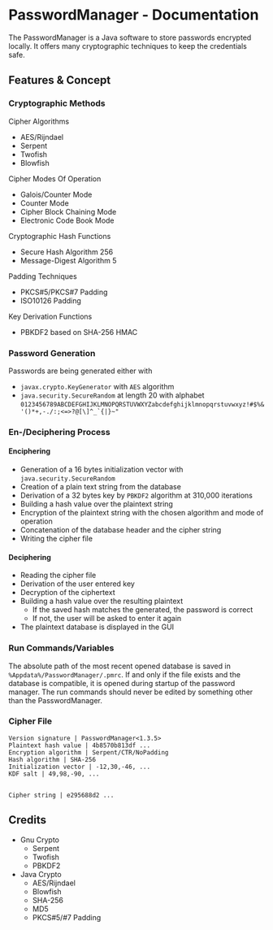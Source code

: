 # PasswordManager - Documentation
The PasswordManager is a Java software to store passwords encrypted locally. It offers many cryptographic techniques to keep the credentials safe. 

## Features & Concept

### Cryptographic Methods
Cipher Algorithms
- AES/Rijndael
- Serpent
- Twofish
- Blowfish

Cipher Modes Of Operation
- Galois/Counter Mode
- Counter Mode
- Cipher Block Chaining Mode
- Electronic Code Book Mode

Cryptographic Hash Functions
- Secure Hash Algorithm 256
- Message-Digest Algorithm 5

Padding Techniques
- PKCS#5/PKCS#7 Padding
- ISO10126 Padding

Key Derivation Functions
- PBKDF2 based on SHA-256 HMAC

### Password Generation
Passwords are being generated either with
- `javax.crypto.KeyGenerator` with `AES` algorithm
- `java.security.SecureRandom` at length 20 with alphabet `` 0123456789ABCDEFGHIJKLMNOPQRSTUVWXYZabcdefghijklmnopqrstuvwxyz!#$%&'()*+,-./:;<=>?@[\]^_`{|}~" ``

### En-/Deciphering Process

#### Enciphering 
- Generation of a 16 bytes initialization vector with `java.security.SecureRandom`
- Creation of a plain text string from the database
- Derivation of a 32 bytes key by `PBKDF2` algorithm at 310,000 iterations
- Building a hash value over the plaintext string
- Encryption of the plaintext string with the chosen algorithm and mode of operation
- Concatenation of the database header and the cipher string
- Writing the cipher file

#### Deciphering
- Reading the cipher file
- Derivation of the user entered key
- Decryption of the ciphertext
- Building a hash value over the resulting plaintext
	- If the saved hash matches the generated, the password is correct
	- If not, the user will be asked to enter it again
- The plaintext database is displayed in the GUI

### Run Commands/Variables
The absolute path of the most recent opened database is saved in `%Appdata%/PasswordManager/.pmrc`.
If and only if the file exists and the database is compatible, it is opened during startup of the password manager.
The run commands should never be edited by something other than the PasswordManager.

### Cipher File
```
Version signature | PasswordManager<1.3.5>
Plaintext hash value | 4b8570b813df ...
Encryption algorithm | Serpent/CTR/NoPadding
Hash algorithm | SHA-256
Initialization vector | -12,30,-46, ...
KDF salt | 49,98,-90, ...


Cipher string | e295688d2 ...
```

## Credits
- Gnu Crypto
	- Serpent
	- Twofish
	- PBKDF2
- Java Crypto 
	- AES/Rijndael
	- Blowfish
	- SHA-256
	- MD5
	- PKCS#5/#7 Padding

